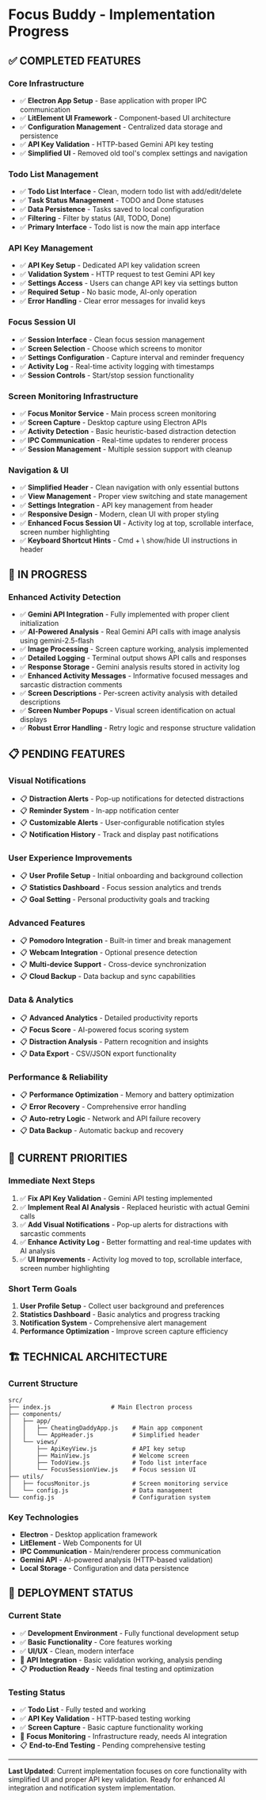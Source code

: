 # Focus Buddy - Implementation Progress

## ✅ **COMPLETED FEATURES**

### **Core Infrastructure**
- ✅ **Electron App Setup** - Base application with proper IPC communication
- ✅ **LitElement UI Framework** - Component-based UI architecture
- ✅ **Configuration Management** - Centralized data storage and persistence
- ✅ **API Key Validation** - HTTP-based Gemini API key testing
- ✅ **Simplified UI** - Removed old tool's complex settings and navigation

### **Todo List Management**
- ✅ **Todo List Interface** - Clean, modern todo list with add/edit/delete
- ✅ **Task Status Management** - TODO and Done statuses
- ✅ **Data Persistence** - Tasks saved to local configuration
- ✅ **Filtering** - Filter by status (All, TODO, Done)
- ✅ **Primary Interface** - Todo list is now the main app interface

### **API Key Management**
- ✅ **API Key Setup** - Dedicated API key validation screen
- ✅ **Validation System** - HTTP request to test Gemini API key
- ✅ **Settings Access** - Users can change API key via settings button
- ✅ **Required Setup** - No basic mode, AI-only operation
- ✅ **Error Handling** - Clear error messages for invalid keys

### **Focus Session UI**
- ✅ **Session Interface** - Clean focus session management
- ✅ **Screen Selection** - Choose which screens to monitor
- ✅ **Settings Configuration** - Capture interval and reminder frequency
- ✅ **Activity Log** - Real-time activity logging with timestamps
- ✅ **Session Controls** - Start/stop session functionality

### **Screen Monitoring Infrastructure**
- ✅ **Focus Monitor Service** - Main process screen monitoring
- ✅ **Screen Capture** - Desktop capture using Electron APIs
- ✅ **Activity Detection** - Basic heuristic-based distraction detection
- ✅ **IPC Communication** - Real-time updates to renderer process
- ✅ **Session Management** - Multiple session support with cleanup

### **Navigation & UI**
- ✅ **Simplified Header** - Clean navigation with only essential buttons
- ✅ **View Management** - Proper view switching and state management
- ✅ **Settings Integration** - API key management from header
- ✅ **Responsive Design** - Modern, clean UI with proper styling
- ✅ **Enhanced Focus Session UI** - Activity log at top, scrollable interface, screen number highlighting
- ✅ **Keyboard Shortcut Hints** - Cmd + \\ show/hide UI instructions in header

## 🔄 **IN PROGRESS**

### **Enhanced Activity Detection**
- ✅ **Gemini API Integration** - Fully implemented with proper client initialization
- ✅ **AI-Powered Analysis** - Real Gemini API calls with image analysis using gemini-2.5-flash
- ✅ **Image Processing** - Screen capture working, analysis implemented
- ✅ **Detailed Logging** - Terminal output shows API calls and responses
- ✅ **Response Storage** - Gemini analysis results stored in activity log
- ✅ **Enhanced Activity Messages** - Informative focused messages and sarcastic distraction comments
- ✅ **Screen Descriptions** - Per-screen activity analysis with detailed descriptions
- ✅ **Screen Number Popups** - Visual screen identification on actual displays
- ✅ **Robust Error Handling** - Retry logic and response structure validation

## 📋 **PENDING FEATURES**

### **Visual Notifications**
- 📋 **Distraction Alerts** - Pop-up notifications for detected distractions
- 📋 **Reminder System** - In-app notification center
- 📋 **Customizable Alerts** - User-configurable notification styles
- 📋 **Notification History** - Track and display past notifications

### **User Experience Improvements**
- 📋 **User Profile Setup** - Initial onboarding and background collection
- 📋 **Statistics Dashboard** - Focus session analytics and trends
- 📋 **Goal Setting** - Personal productivity goals and tracking

### **Advanced Features**
- 📋 **Pomodoro Integration** - Built-in timer and break management
- 📋 **Webcam Integration** - Optional presence detection
- 📋 **Multi-device Support** - Cross-device synchronization
- 📋 **Cloud Backup** - Data backup and sync capabilities

### **Data & Analytics**
- 📋 **Advanced Analytics** - Detailed productivity reports
- 📋 **Focus Score** - AI-powered focus scoring system
- 📋 **Distraction Analysis** - Pattern recognition and insights
- 📋 **Data Export** - CSV/JSON export functionality

### **Performance & Reliability**
- 📋 **Performance Optimization** - Memory and battery optimization
- 📋 **Error Recovery** - Comprehensive error handling
- 📋 **Auto-retry Logic** - Network and API failure recovery
- 📋 **Data Backup** - Automatic backup and recovery

## 🎯 **CURRENT PRIORITIES**

### **Immediate Next Steps**
1. ✅ **Fix API Key Validation** - Gemini API testing implemented
2. ✅ **Implement Real AI Analysis** - Replaced heuristic with actual Gemini calls
3. ✅ **Add Visual Notifications** - Pop-up alerts for distractions with sarcastic comments
4. ✅ **Enhance Activity Log** - Better formatting and real-time updates with AI analysis
5. ✅ **UI Improvements** - Activity log moved to top, scrollable interface, screen number highlighting

### **Short Term Goals**
1. **User Profile Setup** - Collect user background and preferences
2. **Statistics Dashboard** - Basic analytics and progress tracking
3. **Notification System** - Comprehensive alert management
4. **Performance Optimization** - Improve screen capture efficiency

## 🏗️ **TECHNICAL ARCHITECTURE**

### **Current Structure**
```
src/
├── index.js                 # Main Electron process
├── components/
│   ├── app/
│   │   ├── CheatingDaddyApp.js    # Main app component
│   │   └── AppHeader.js           # Simplified header
│   └── views/
│       ├── ApiKeyView.js          # API key setup
│       ├── MainView.js            # Welcome screen
│       ├── TodoView.js            # Todo list interface
│       └── FocusSessionView.js    # Focus session UI
├── utils/
│   ├── focusMonitor.js            # Screen monitoring service
│   └── config.js                  # Data management
└── config.js                      # Configuration system
```

### **Key Technologies**
- **Electron** - Desktop application framework
- **LitElement** - Web Components for UI
- **IPC Communication** - Main/renderer process communication
- **Gemini API** - AI-powered analysis (HTTP-based validation)
- **Local Storage** - Configuration and data persistence

## 🚀 **DEPLOYMENT STATUS**

### **Current State**
- ✅ **Development Environment** - Fully functional development setup
- ✅ **Basic Functionality** - Core features working
- ✅ **UI/UX** - Clean, modern interface
- 🔄 **API Integration** - Basic validation working, analysis pending
- 📋 **Production Ready** - Needs final testing and optimization

### **Testing Status**
- ✅ **Todo List** - Fully tested and working
- ✅ **API Key Validation** - HTTP-based testing working
- ✅ **Screen Capture** - Basic capture functionality working
- 🔄 **Focus Monitoring** - Infrastructure ready, needs AI integration
- 📋 **End-to-End Testing** - Pending comprehensive testing

---

**Last Updated**: Current implementation focuses on core functionality with simplified UI and proper API key validation. Ready for enhanced AI integration and notification system implementation. 